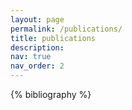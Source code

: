 ```yaml
---
layout: page
permalink: /publications/
title: publications
description: 
nav: true
nav_order: 2
---
```


<!-- publications by categories in reversed chronological order. generated by jekyll-scholar. -->

<!-- _pages/publications.md -->

 <!-- papers section. There could be a preprint section and a thesis and a workshop and a blog ... -->
<div class="publications"> 

{% bibliography %}

</div>

